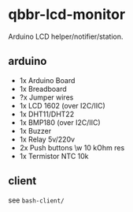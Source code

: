# qbbr-lcd-monitor

Arduino LCD helper/notifier/station.

## arduino

 * 1x Arduino Board
 * 1x Breadboard
 * ?x Jumper wires
 * 1x LCD 1602 (over I2C/IIC)
 * 1x DHT11/DHT22
 * 1x BMP180 (over I2C/IIC)
 * 1x Buzzer
 * 1x Relay 5v/220v
 * 2x Push buttons \w 10 kOhm res
 * 1x Termistor NTC 10k

## client

see `bash-client/`
